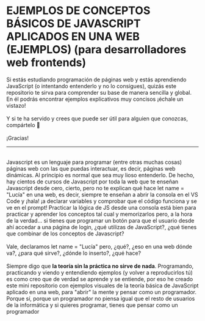 # EJEMPLOS DE CONCEPTOS BÁSICOS DE JAVASCRIPT APLICADOS EN UNA WEB (EJEMPLOS) (para desarrolladores web frontends)

Si estás estudiando programación de páginas web y estás aprendiendo JavaScript (o intentando entenderlo y no lo consigues), quizás este repositorio te sirva para comprender su base de manera sencilla y global. En él podrás encontrar ejemplos explicativos muy concisos ¡échale un vistazo!  
<br>
Y si te ha servido y crees que puede ser útil para alguien que conozcas, compártelo 🙂  
<br>
¡Gracias!
<br>
<hr>
<br>
Javascript es un lenguaje para programar (entre otras muchas cosas) páginas web con las que puedas interactuar, es decir, páginas web dinámicas. Al principio es normal que sea muy lioso entenderlo. De hecho, hay cientos de cursos de Javascript por toda la web que te enseñan Javascript desde cero, cierto, pero no te explican qué hace let name = "Lucía" en una web, es decir, siempre te enseñan a abrir la consola en el VS Code y ¡hala! ¡a declarar variables y comprobar que el código funciona y se ve en el prompt! Practicar la lógica de JS desde una consola está bien para practicar y aprender los conceptos tal cual y memorizarlos pero, a la hora de la verdad... si tienes que programar un botón para que el usuario desde ahí accedar a una página de login, ¿qué utilizas de JavaScript?, ¿qué tienes que combinar de los conceptos de Javascript?
<br>
<br>
Vale, declaramos let name = "Lucía" pero, ¿qué?, ¿eso en una web dónde va?, ¿para qué sirve?, ¿dónde lo inserto?, ¿qué hace?
<br>
<br>
Siempre digo que <b>la teoría sin la práctica no sirve de nada</b>. Programando, practicando y viendo y entendiendo ejemplos (y volver a reproducirlos tú) es como creo que de verdad se aprende y se entiende, por eso he creado este mini repositorio con ejemplos visuales de la teoría básica de JavaScript aplicado en una web, para "abrir" la mente y pensar como un programador. Porque sí, porque un programador no piensa igual que el resto de usuarios de la informática y si quieres programar, tienes que pensar como un programador

